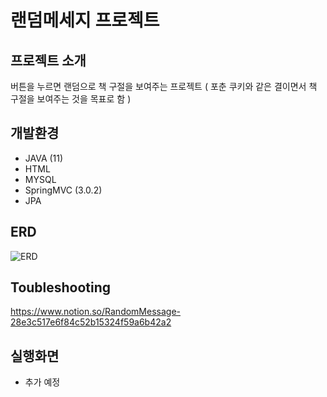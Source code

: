 # 랜덤메세지 프로젝트
## 프로젝트 소개
버튼을 누르면 랜덤으로 책 구절을 보여주는 프로젝트
( 포춘 쿠키와 같은 결이면서 책 구절을 보여주는 것을 목표로 함 )

## 개발환경
- JAVA (11)
- HTML
- MYSQL
- SpringMVC (3.0.2)
- JPA

## ERD
![ERD](https://github.com/Joohee97124/RandomMessage/assets/70319866/418b302b-4e34-4212-8c5e-813a10b72a4d)

## Toubleshooting
https://www.notion.so/RandomMessage-28e3c517e6f84c52b15324f59a6b42a2

## 실행화면
- 추가 예정
